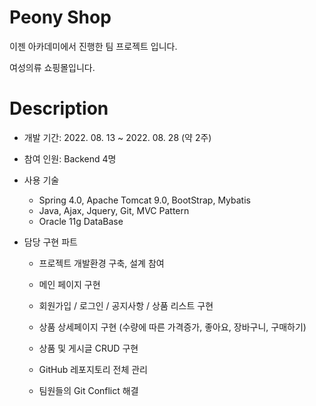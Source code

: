 Peony Shop
===========
이젠 아카데미에서 진행한 팀 프로젝트 입니다.

여성의류 쇼핑몰입니다.

Description
=============
* 개발 기간: 2022. 08. 13 ~ 2022. 08. 28 (약 2주)

* 참여 인원: Backend 4명

* 사용 기술

    - Spring 4.0, Apache Tomcat 9.0,  BootStrap, Mybatis
    - Java, Ajax, Jquery, Git, MVC Pattern
    - Oracle 11g DataBase
* 담당 구현 파트

    - 프로젝트 개발환경 구축, 설계 참여
    - 메인 페이지 구현

    - 회원가입 / 로그인 / 공지사항 / 상품 리스트 구현

    - 상품 상세페이지 구현 (수량에 따른 가격증가, 좋아요, 장바구니, 구매하기)

    - 상품 및 게시글 CRUD 구현

    - GitHub 레포지토리 전체 관리

    - 팀원들의 Git Conflict 해결
